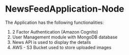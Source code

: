 # NewsFeedApplication-Node
The Application has the following functionalities: 
1) 2 Factor Authentication (Amazon Cognito)
2) User Management module with MongoDB database
3) News API is used to display the details
4) AWS - S3 Bucket used to store uploaded images
